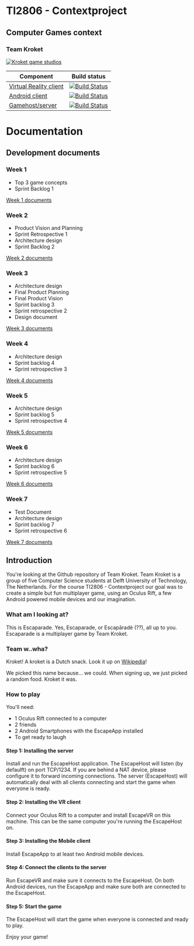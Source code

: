 ﻿# TI2806 - Contextproject
## Computer Games context
### Team Kroket

[![Kroket game studios](http://i.imgur.com/hQs8FMT.png)](https://github.com/alanvanrossum/kroket)

| Component        | Build status  | 
| ----------------- |:-------------:|
| [Virtual Reality client](https://github.com/alanvanrossum/kroket/) 	| [![Build Status](https://api.travis-ci.org/alanvanrossum/kroket.svg?branch=master)](https://travis-ci.org/alanvanrossum/kroket)|
| [Android client](https://github.com/alanvanrossum/kroketapp/)    | [![Build Status](https://api.travis-ci.org/alanvanrossum/kroketapp.svg?branch=master)](https://travis-ci.org/alanvanrossum/kroketapp)|
| [Gamehost/server](https://github.com/alanvanrossum/krokethost/)  | [![Build Status](https://api.travis-ci.org/alanvanrossum/krokethost.svg?branch=master)](https://travis-ci.org/alanvanrossum/krokethost)|


# Documentation

## Development documents

### Week 1

- Top 3 game concepts 
- Sprint Backlog 1  

[Week 1 documents](https://github.com/alanvanrossum/kroket/tree/master/doc/deliverablesweek1)

### Week 2

- Product Vision and Planning
- Sprint Retrospective 1 
- Architecture design 
- Sprint Backlog 2  

[Week 2 documents](https://github.com/alanvanrossum/kroket/tree/master/doc/deliverablesweek2)

### Week 3

- Architecture design
- Final Product Planning
- Final Product Vision
- Sprint backlog 3
- Sprint retrospective 2
- Design document

[Week 3 documents](https://github.com/alanvanrossum/kroket/tree/master/doc/deliverablesweek3)

### Week 4

- Architecture design
- Sprint backlog 4
- Sprint retrospective 3

[Week 4 documents](https://github.com/alanvanrossum/kroket/tree/master/doc/deliverablesweek4)

### Week 5

- Architecture design
- Sprint backlog 5
- Sprint retrospective 4

[Week 5 documents](https://github.com/alanvanrossum/kroket/tree/master/doc/deliverablesweek5)

### Week 6

- Architecture design
- Sprint backlog 6
- Sprint retrospective 5

[Week 6 documents](https://github.com/alanvanrossum/kroket/tree/master/doc/deliverablesweek6)

### Week 7

- Test Document 
- Architecture design
- Sprint backlog 7
- Sprint retrospective 6

[Week 7 documents](https://github.com/alanvanrossum/kroket/tree/master/doc/deliverablesweek7)

## Introduction

You're looking at the Github repository of Team Kroket.  Team Kroket is a group of five Computer Science students at Delft University of Technology, The Netherlands. For the course TI2806 - Contextproject our goal was to create a simple but fun multiplayer game, using an Oculus Rift, a few Android powered mobile devices and our imagination.  

### What am I looking at?

This is Escaparade. Yes, Escaparade, or Escapãradè (??), all up to you. Escaparade is a multiplayer game by Team Kroket.

### Team w..wha?

Kroket! A kroket is a Dutch snack. Look it up on [Wikipedia](https://en.wikipedia.org/wiki/Croquette#Netherlands)!

We picked this name because... we could. When signing up, we just picked a random food. Kroket it was. 

### How to play

You'll need:
- 1 Oculus Rift connected to a computer
- 2 friends
- 2 Android Smartphones with the EscapeApp installed
- To get ready to laugh

#### Step 1: Installing the server
Install and run the EscapeHost application. The EscapeHost will listen (by defaulft) on port TCP/1234. If you are behind a NAT device, please configure it to forward incoming connections.
The server (EscapeHost) will automatically deal with all clients connecting and start the game when everyone is ready.

#### Step 2: Installing the VR client
Connect your Oculus Rift to a computer and install EscapeVR on this machine. This can be the same computer you're running the EscapeHost on.

#### Step 3: Installing the Mobile client
Install EscapeApp to at least two Android mobile devices. 

#### Step 4: Connect the clients to the server
Run EscapeVR and make sure it connects to the EscapeHost. 
On both Android devices, run the EscapeApp and make sure both are connected to the EscapeHost.

#### Step 5: Start the game
The EscapeHost will start the game when everyone is connected and ready to play.

Enjoy your game!
